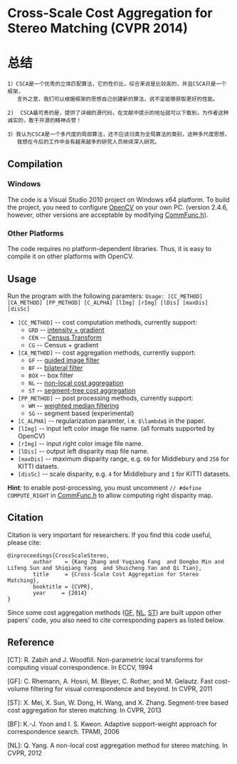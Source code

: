 Cross-Scale Cost Aggregation for Stereo Matching (CVPR 2014)
================

# 总结
    1）CSCA是一个优秀的立体匹配算法，它的性价比，综合来说是比较高的，并且CSCA只是一个框架，
       言外之意，我们可以根据框架的思想自己创建新的算法，说不定能够获取更好的性能。

    2)  CSCA最可贵的是，提供了详细的源代码，在文献中提示的地址就可以下载到，为作者这种诚实的，敢于开源的精神点赞！

    3）我认为CSCA是一个多尺度的局部算法，还不应该归类为全局算法的类别，这种多尺度思想，
       我想在今后的工作中会有越来越多的研究人员继续深入研究。



## Compilation
### Windows
The code is a Visual Studio 2010 project on Windows x64 platform. To build the project, you need to configure [OpenCV](http://opencv.org/) on your own PC. (version 2.4.6, however, other versions are acceptable by modifying [CommFunc.h](/SSCA/CommFunc.h)).
### Other Platforms
The code requires no platform-dependent libraries. Thus, it is easy to compile it on other platforms with OpenCV.

## Usage
Run the program with the following paramters:
`Usage: [CC_METHOD] [CA_METHOD] [PP_METHOD] [C_ALPHA] [lImg] [rImg] [lDis] [maxDis] [disSc]`
- `[CC_METHOD]` -- cost computation methods, currently support:
  -  `GRD` -- [intensity + gradient](#GF)
  -  `CEN` -- [Census Transform](#CT)
  -  `CG`  -- Census + gradient
- `[CA_METHOD]` -- cost aggregation methods, currently support:
  - `GF` -- [guided image filter](#GF)
  - `BF` -- [bilateral filter](#BF)
  - `BOX` -- box filter
  - `NL` -- [non-local cost aggregation](#NL)
  - `ST` -- [segment-tree cost aggregation](#ST)
- `[PP_METHOD]` -- post processing methods, currently support:
  - `WM` -- [weighted median filtering](#GF)
  - `SG` -- segment based (experimental)
- `[C_ALPHA]` -- regularization paramter, i.e. `$\lambda$` in the paper.
- `[lImg]` -- input left color image file name. (all formats supported by OpenCV)
- `[rImg]` -- input right color image file name.
- `[lDis]` -- output left disparity map file name.
- `[maxDis]` -- maximum disparity range, e.g. `60` for Middlebury and `256` for KITTI dataets.
- `[disSc]` -- scale disparity, e.g. `4` for Middlebury and `1` for KITTI datasets.

**Hint**: to enable post-processing, you must uncomment `// #define COMPUTE_RIGHT` in [CommFunc.h](/SSCA/CommFunc.h) to allow computing right disparity map.

## Citation
Citation is very important for researchers. If you find this code useful, please cite:
```
@inproceedings{CrossScaleStereo,
        author    = {Kang Zhang and Yuqiang Fang  and Dongbo Min and Lifeng Sun and Shiqiang Yang  and Shuicheng Yan and Qi Tian},
        title     = {Cross-Scale Cost Aggregation for Stereo Matching},
        booktitle = {CVPR},
        year     = {2014}
}
```
Since some cost aggregation methods ([GF](#GF), [NL](#NL), [ST](#ST)) are built uppon other papers' code, you also need to cite corresponding papers as listed below.

## Reference
<a name="CT">[CT]</a>: R. Zabih and J. Woodfill. Non-parametric local transforms for computing visual correspondence. In ECCV, 1994

<a name="GF">[GF]</a>: C. Rhemann, A. Hosni, M. Bleyer, C. Rother, and M. Gelautz. Fast cost-volume filtering for visual correspondence and beyond. In CVPR, 2011

<a name="ST">[ST]</a>: X. Mei, X. Sun, W. Dong, H. Wang, and X. Zhang. Segment-tree based cost aggregation for stereo matching. In CVPR, 2013

<a name="BF">[BF]</a>: K.-J. Yoon and I. S. Kweon. Adaptive support-weight approach for correspondence search. TPAMI, 2006

<a name="NL">[NL]</a>: Q. Yang. A non-local cost aggregation method for stereo matching. In CVPR, 2012
